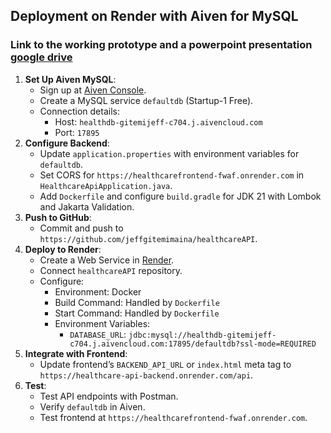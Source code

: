 ﻿## Deployment on Render with Aiven for MySQL
### Link to the working prototype and a powerpoint presentation [google drive](https://drive.google.com/drive/folders/1_NpFjaUNCHUUZNsjSmSv1ZpWJJf7i3Ok?usp=sharing)
1. **Set Up Aiven MySQL**:
   - Sign up at [Aiven Console](https://console.aiven.io).
   - Create a MySQL service `defaultdb` (Startup-1 Free).
   - Connection details:
      - Host: `healthdb-gitemijeff-c704.j.aivencloud.com`
      - Port: `17895`
2. **Configure Backend**:
   - Update `application.properties` with environment variables for `defaultdb`.
   - Set CORS for `https://healthcarefrontend-fwaf.onrender.com` in `HealthcareApiApplication.java`.
   - Add `Dockerfile` and configure `build.gradle` for JDK 21 with Lombok and Jakarta Validation.
3. **Push to GitHub**:
   - Commit and push to `https://github.com/jeffgitemimaina/healthcareAPI`.
4. **Deploy to Render**:
   - Create a Web Service in [Render](https://render.com).
   - Connect `healthcareAPI` repository.
   - Configure:
      - Environment: Docker
      - Build Command: Handled by `Dockerfile`
      - Start Command: Handled by `Dockerfile`
      - Environment Variables:
         - `DATABASE_URL`: `jdbc:mysql://healthdb-gitemijeff-c704.j.aivencloud.com:17895/defaultdb?ssl-mode=REQUIRED`
5. **Integrate with Frontend**:
   - Update frontend’s `BACKEND_API_URL` or `index.html` meta tag to `https://healthcare-api-backend.onrender.com/api`.
6. **Test**:
   - Test API endpoints with Postman.
   - Verify `defaultdb` in Aiven.
   - Test frontend at `https://healthcarefrontend-fwaf.onrender.com`.
